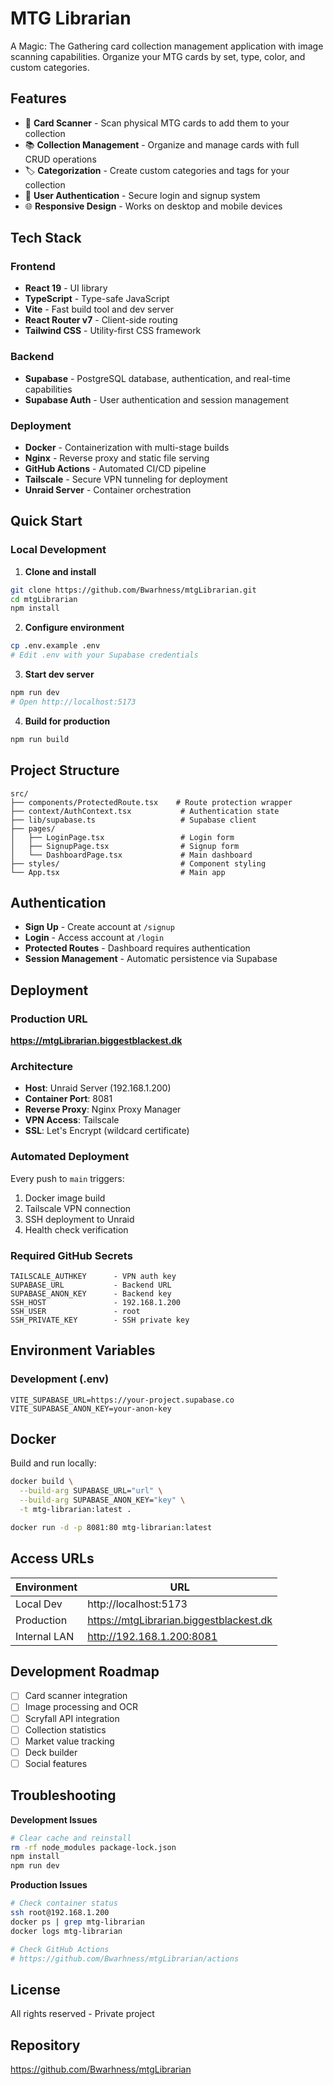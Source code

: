 # MTG Librarian

A Magic: The Gathering card collection management application with image scanning capabilities. Organize your MTG cards by set, type, color, and custom categories.

## Features

- 📸 **Card Scanner** - Scan physical MTG cards to add them to your collection
- 📚 **Collection Management** - Organize and manage cards with full CRUD operations
- 🏷️ **Categorization** - Create custom categories and tags for your collection
- 🔐 **User Authentication** - Secure login and signup system
- 🌐 **Responsive Design** - Works on desktop and mobile devices

## Tech Stack

### Frontend
- **React 19** - UI library
- **TypeScript** - Type-safe JavaScript
- **Vite** - Fast build tool and dev server
- **React Router v7** - Client-side routing
- **Tailwind CSS** - Utility-first CSS framework

### Backend
- **Supabase** - PostgreSQL database, authentication, and real-time capabilities
- **Supabase Auth** - User authentication and session management

### Deployment
- **Docker** - Containerization with multi-stage builds
- **Nginx** - Reverse proxy and static file serving
- **GitHub Actions** - Automated CI/CD pipeline
- **Tailscale** - Secure VPN tunneling for deployment
- **Unraid Server** - Container orchestration

## Quick Start

### Local Development

1. **Clone and install**
```bash
git clone https://github.com/Bwarhness/mtgLibrarian.git
cd mtgLibrarian
npm install
```

2. **Configure environment**
```bash
cp .env.example .env
# Edit .env with your Supabase credentials
```

3. **Start dev server**
```bash
npm run dev
# Open http://localhost:5173
```

4. **Build for production**
```bash
npm run build
```

## Project Structure

```
src/
├── components/ProtectedRoute.tsx    # Route protection wrapper
├── context/AuthContext.tsx           # Authentication state
├── lib/supabase.ts                   # Supabase client
├── pages/
│   ├── LoginPage.tsx                 # Login form
│   ├── SignupPage.tsx                # Signup form
│   └── DashboardPage.tsx             # Main dashboard
├── styles/                           # Component styling
└── App.tsx                           # Main app
```

## Authentication

- **Sign Up** - Create account at `/signup`
- **Login** - Access account at `/login`
- **Protected Routes** - Dashboard requires authentication
- **Session Management** - Automatic persistence via Supabase

## Deployment

### Production URL
**https://mtgLibrarian.biggestblackest.dk**

### Architecture
- **Host**: Unraid Server (192.168.1.200)
- **Container Port**: 8081
- **Reverse Proxy**: Nginx Proxy Manager
- **VPN Access**: Tailscale
- **SSL**: Let's Encrypt (wildcard certificate)

### Automated Deployment
Every push to `main` triggers:
1. Docker image build
2. Tailscale VPN connection
3. SSH deployment to Unraid
4. Health check verification

### Required GitHub Secrets
```
TAILSCALE_AUTHKEY      - VPN auth key
SUPABASE_URL           - Backend URL
SUPABASE_ANON_KEY      - Backend key
SSH_HOST               - 192.168.1.200
SSH_USER               - root
SSH_PRIVATE_KEY        - SSH private key
```

## Environment Variables

### Development (.env)
```
VITE_SUPABASE_URL=https://your-project.supabase.co
VITE_SUPABASE_ANON_KEY=your-anon-key
```

## Docker

Build and run locally:
```bash
docker build \
  --build-arg SUPABASE_URL="url" \
  --build-arg SUPABASE_ANON_KEY="key" \
  -t mtg-librarian:latest .

docker run -d -p 8081:80 mtg-librarian:latest
```

## Access URLs

| Environment | URL |
|---|---|
| Local Dev | http://localhost:5173 |
| Production | https://mtgLibrarian.biggestblackest.dk |
| Internal LAN | http://192.168.1.200:8081 |

## Development Roadmap

- [ ] Card scanner integration
- [ ] Image processing and OCR
- [ ] Scryfall API integration
- [ ] Collection statistics
- [ ] Market value tracking
- [ ] Deck builder
- [ ] Social features

## Troubleshooting

**Development Issues**
```bash
# Clear cache and reinstall
rm -rf node_modules package-lock.json
npm install
npm run dev
```

**Production Issues**
```bash
# Check container status
ssh root@192.168.1.200
docker ps | grep mtg-librarian
docker logs mtg-librarian

# Check GitHub Actions
# https://github.com/Bwarhness/mtgLibrarian/actions
```

## License

All rights reserved - Private project

## Repository

https://github.com/Bwarhness/mtgLibrarian
